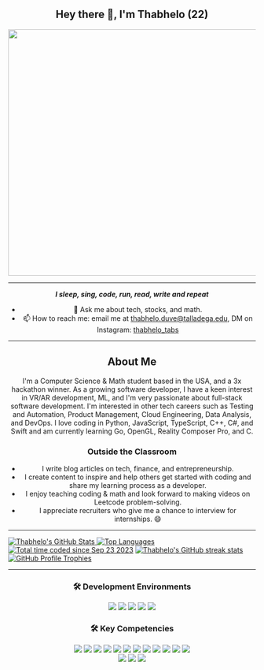 <div align="center">
    <h2> Hey there 👋, I'm Thabhelo (22) </h2>
    <img src="https://github.com/Thabhelo/thabhelo/assets/50872400/7ee7568e-acec-4ad0-93cd-42866f6d779d" height="500" width="600">
    <hr>
    <p><b><i> I sleep, sing, code, run, read, write and repeat </i></b></p>
    <ul>
        <li>💬 Ask me about tech, stocks, and math.</li>
        <li>📫 How to reach me: email me at <a href="mailto:thabhelo.duve@talladega.edu">thabhelo.duve@talladega.edu</a>, DM on Instagram: <a href="https://instagram.com/thabhelo_tabs">thabhelo_tabs</a></li>
    </ul>
    <hr>
</div> 
<div align="center">
    <h2>About Me</h2>
    <p>I'm a Computer Science & Math student based in the USA, and a 3x hackathon winner. As a growing software developer, I have a keen interest in VR/AR development, ML, and I'm very passionate about full-stack software development. I'm interested in other tech careers such as Testing and Automation, Product Management, Cloud Engineering, Data Analysis, and DevOps. I love coding in Python, JavaScript, TypeScript, C++, C#, and Swift and am currently learning Go, OpenGL, Reality Composer Pro, and C.</p>
    <h3>Outside the Classroom</h3>
    <ul>
        <li>I write blog articles on tech, finance, and entrepreneurship.</li>
        <li>I create content to inspire and help others get started with coding and share my learning process as a developer.</li>
        <li>I enjoy teaching coding & math and look forward to making videos on Leetcode problem-solving.</li>
        <li>I appreciate recruiters who give me a chance to interview for internships. 😄</li>
    </ul>
</div>
<hr>
<div>
    <a href="https://github.com/anuraghazra/github-readme-stats">
        <img src="https://github-readme-stats.vercel.app/api?username=thabhelo&show_icons=true&theme=dark" alt="Thabhelo's GitHub Stats">
    </a>
    <a href="https://github.com/anuraghazra/github-readme-stats">
        <img src="https://github-readme-stats.vercel.app/api/top-langs/?username=thabhelo&theme=dark&layout=compact" alt="Top Languages">
    </a>
    <a href="https://wakatime.com/@b1786318-8a96-4d5e-b9cb-c4465e1861ff"><img src="https://wakatime.com/badge/user/b1786318-8a96-4d5e-b9cb-c4465e1861ff.svg" alt="Total time coded since Sep 23 2023" /></a>                  
    <a href="https://git.io/streak-stats">    
        <img src="https://streak-stats.demolab.com/?user=thabhelo" alt="Thabhelo's GitHub streak stats">
    </a> 
    <a href="https://github.com/ryo-ma/github-profile-trophy">
        <img src="https://github-profile-trophy.vercel.app/?username=thabhelo&theme=dracula" alt="GitHub Profile Trophies">
    </a>
</div>
<hr>
<div align="center">
    <h3>🛠️ Development Environments</h3>
    <img src="https://img.shields.io/badge/-Visual%20Studio%20Code-007ACC?style=flat-square&logo=visual-studio-code&logoColor=white">
    <img src="https://img.shields.io/badge/-Docker-2496ED?style=flat-square&logo=Docker&logoColor=white">
    <img src="https://img.shields.io/badge/-Windows-0078D6?style=flat-square&logo=windows&logoColor=white">
    <img src="https://img.shields.io/badge/-Linux-FCC624?style=flat-square&logo=linux&logoColor=black">
    <img src="https://img.shields.io/badge/-Mac-000000?style=flat-square&logo=apple&logoColor=white">
</div>
<div align="center">
    <h3>🛠️ Key Competencies</h3>
    <img src="https://img.shields.io/badge/-Python-3776AB?style=flat-square&logo=Python&logoColor=white">
    <img src="https://img.shields.io/badge/-HTML5-E34F26?style=flat-square&logo=html5&logoColor=white">
    <img src="https://img.shields.io/badge/-CSS3-1572B6?style=flat-square&logo=css3&logoColor=white">
    <img src="https://img.shields.io/badge/-JavaScript-F7DF1E?style=flat-square&logo=javascript&logoColor=black">
    <img src="https://img.shields.io/badge/-Dart-0175C2?style=flat-square&logo=dart&logoColor=white">
    <img src="https://img.shields.io/badge/-JSON-000000?style=flat-square&logo=json&logoColor=white">
    <img src="https://img.shields.io/badge/-YAML-000000?style=flat-square&logo=yaml&logoColor=white">
    <img src="https://img.shields.io/badge/-TSQL-000000?style=flat-square&logo=tsql&logoColor=white">
    <img src="https://img.shields.io/badge/-C++-00599C?style=flat-square&logo=cplusplus&logoColor=white">
    <img src="https://img.shields.io/badge/-Markdown-000000?style=flat-square&logo=markdown&logoColor=white">
    <img src="https://img.shields.io/badge/-TypeScript-007ACC?style=flat-square&logo=typescript&logoColor=white">
    <img src="https://img.shields.io/badge/-XML-000000?style=flat-square&logo=xml&logoColor=white">
</div>
<div align="center">
    <img src="https://img.shields.io/badge/-Git-F05032?style=flat-square&logo=git&logoColor=white">
    <img src="https://img.shields.io/badge/-Bash-4EAA25?style=flat-square&logo=gnu-bash&logoColor=white">
    <img src="https://img.shields.io/badge/-SVG-FFB13B?style=flat-square&logo=svg&logoColor=white">
</div>
